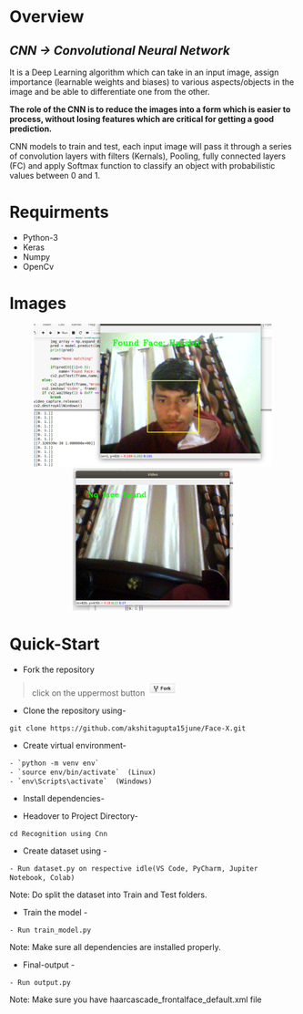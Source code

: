 # Overview

## *CNN -> Convolutional Neural Network*

It is a Deep Learning algorithm which can take in an input image, assign importance (learnable weights and biases) to various aspects/objects in the image and be able to differentiate one from the other. 

**The role of the CNN is to reduce the images into a form which is easier to process, without losing features which are critical for getting a good prediction.**

CNN models to train and test, each input image will pass it through a series of convolution layers with filters (Kernals), Pooling, fully connected layers (FC) and apply Softmax function to classify an object with probabilistic values between 0 and 1.

# Requirments

* Python-3
* Keras
* Numpy
* OpenCv

# Images

<p align="center"><img src="Images/Screenshot from 2020-12-11 21-34-18.png" height="250px">
<img src="Images/Screenshot from 2020-12-11 17-59-00.png" height="250px">
</p>

# Quick-Start

- Fork the repository
>click on the uppermost button <img src="https://github.com/Vinamrata1086/Face-X/blob/master/Recognition-Algorithms/Facial%20Recognition%20using%20LBPH/images/fork.png" width=50>

- Clone the repository using-
```
git clone https://github.com/akshitagupta15june/Face-X.git
```
- Create virtual environment-
```
- `python -m venv env`
- `source env/bin/activate`  (Linux)
- `env\Scripts\activate`  (Windows)
```
- Install dependencies-

- Headover to Project Directory- 
```
cd Recognition using Cnn

```
- Create dataset using -
```
- Run dataset.py on respective idle(VS Code, PyCharm, Jupiter Notebook, Colab)
```
Note: Do split the dataset into Train and Test folders.

- Train the model -
```
- Run train_model.py
```
Note: Make sure all dependencies are installed properly.

- Final-output -
```
- Run output.py
```

Note: Make sure you have haarcascade_frontalface_default.xml file 
